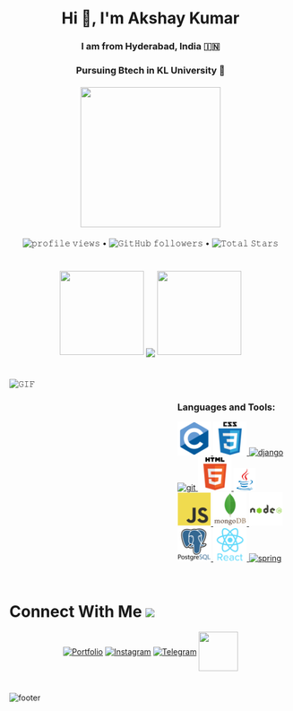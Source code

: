 <h1 align="center">Hi 👋, I'm Akshay Kumar</h1>
<h3 align="center">I am from Hyderabad, India 🇮🇳</h3>
<h3 align="center">Pursuing Btech in KL University 🏫<br><br><img width="250" height="250" src="https://i.giphy.com/media/FoVzfcqCDSb7zCynOp/giphy.webp"></h3>


<p align="center">
  <img src="https://komarev.com/ghpvc/?username=akshaytalanki19&label=Profile%20views&color=0e75b6&style=flat" alt="𝚙𝚛𝚘𝚏𝚒𝚕𝚎 𝚟𝚒𝚎𝚠𝚜"> •  
  <img alt="𝙶𝚒𝚝𝙷𝚞𝚋 𝚏𝚘𝚕𝚕𝚘𝚠𝚎𝚛𝚜" src="https://img.shields.io/github/followers/akshaytalanki19?label=Followers&style=social"> •   
  <img src="https://img.shields.io/github/stars/akshaytalanki19?label=Stars" alt="𝚃𝚘𝚝𝚊𝚕 𝚂𝚝𝚊𝚛𝚜">
</p>

<h1 dir="auto"></h1>


  <p align="center">
  <a>
    <img height="150" width="150" src="https://github.com/chsaiujwal/chsaiujwal/blob/main/left.webp">
    <img align="center" src="https://github-readme-stats.vercel.app/api?username=akshaytalanki19&show_icons=true&locale=en&count_private=true&include_all_commits=true&theme=dark&hide_border=true"/>
    <img height="150" width="150" src="https://github.com/chsaiujwal/chsaiujwal/blob/main/right.webp">
  </a>
</p>
  <h1 dir="auto"></h1>

<a target="_blank"><img align="left" height="300" width="300" alt="𝙶𝙸𝙵" src="https://github.com/JayantGoel001/JayantGoel001/blob/master/GIF/github.gif"></a>
<br/>
<h3 align="left">Languages and Tools:</h3>
<p align="left"> <a href="https://www.cprogramming.com/" target="_blank" rel="noreferrer"> <img src="https://raw.githubusercontent.com/devicons/devicon/master/icons/c/c-original.svg" alt="c" width="60" height="60"/> </a> <a href="https://www.w3schools.com/css/" target="_blank" rel="noreferrer"> <img src="https://raw.githubusercontent.com/devicons/devicon/master/icons/css3/css3-original-wordmark.svg" alt="css3" width="60" height="60"/> </a> <a href="https://www.djangoproject.com/" target="_blank" rel="noreferrer"> <img src="https://cdn.worldvectorlogo.com/logos/django.svg" alt="django" width="60" height="60"/> </a> <a href="https://git-scm.com/" target="_blank" rel="noreferrer"> <img src="https://www.vectorlogo.zone/logos/git-scm/git-scm-icon.svg" alt="git" width="60" height="60"/> </a> <a href="https://www.w3.org/html/" target="_blank" rel="noreferrer"> <img src="https://raw.githubusercontent.com/devicons/devicon/master/icons/html5/html5-original-wordmark.svg" alt="html5" width="60" height="60"/> </a> <a href="https://www.java.com" target="_blank" rel="noreferrer"> <img src="https://raw.githubusercontent.com/devicons/devicon/master/icons/java/java-original.svg" alt="java" width="40" height="40"/> </a><br> <a href="https://developer.mozilla.org/en-US/docs/Web/JavaScript" target="_blank" rel="noreferrer"> <img src="https://raw.githubusercontent.com/devicons/devicon/master/icons/javascript/javascript-original.svg" alt="javascript" width="60" height="60"/> </a> <a href="https://www.mongodb.com/" target="_blank" rel="noreferrer"> <img src="https://raw.githubusercontent.com/devicons/devicon/master/icons/mongodb/mongodb-original-wordmark.svg" alt="mongodb" width="60" height="60"/> </a> <a href="https://nodejs.org" target="_blank" rel="noreferrer"> <img src="https://raw.githubusercontent.com/devicons/devicon/master/icons/nodejs/nodejs-original-wordmark.svg" alt="nodejs" width="60" height="60"/> </a> <a href="https://www.postgresql.org" target="_blank" rel="noreferrer"> <img src="https://raw.githubusercontent.com/devicons/devicon/master/icons/postgresql/postgresql-original-wordmark.svg" alt="postgresql" width="60" height="60"/> </a> <a href="https://reactjs.org/" target="_blank" rel="noreferrer"> <img src="https://raw.githubusercontent.com/devicons/devicon/master/icons/react/react-original-wordmark.svg" alt="react" width="60" height="60"/> </a> <a href="https://spring.io/" target="_blank" rel="noreferrer"> <img src="https://www.vectorlogo.zone/logos/springio/springio-icon.svg" alt="spring" width="60" height="60"/> </a> </p>
<br>
<h1>
  Connect With Me
  <a target="_blank">
    <img src="https://github.com/JayantGoel001/JayantGoel001/blob/master/GIF/Handshake.gif" height="25px" style="max-width:100%;">
  </a>
  </h1>

<p align="center">
<a href="https://akshaytalanki.netlify.app/" target="blank"><img align="center" src="https://encrypted-tbn0.gstatic.com/images?q=tbn:ANd9GcQbNcP5hD4ZAzyem-3gK8ajtygsfijtsUR6wZ2SWd7K4O_v1NaNAa5LWHQASe_bxvNDcyg&usqp=CAU" alt="Portfolio" height="60" width="60" /></a>
<a href="https://instagram.com/akshaykumartalanki" target="blank"><img align="center" src="https://cdn.jsdelivr.net/npm/simple-icons@3.0.1/icons/instagram.svg" alt="Instagram" height="60" width="60" /></a>
  <a href="https://t.me/akshaytalanki" target="blank"><img align="center" src="https://github.com/chsaiujwal/chsaiujwal/blob/main/telegram-app.png" alt="Telegram" height="60" width="60" /></a>
  <a href="https://www.codechef.com/users/akshay_talnki" target="blank">
  <img height="70" width="70" align="center" src="https://encrypted-tbn0.gstatic.com/images?q=tbn:ANd9GcQ_DqQSqy1X7KMIHrYbEwEaZ5r8rt_NPx7v9w&usqp=CAU"/>
  </a>
</p>
  
  
  
#
 
![footer](https://github.com/chsaiujwal/chsaiujwal/blob/main/footer.webp)
